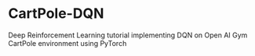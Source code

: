 # CartPole-DQN
Deep Reinforcement Learning tutorial implementing DQN on Open AI Gym CartPole environment using PyTorch
